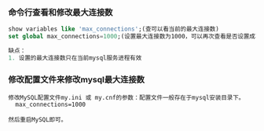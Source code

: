 ### 命令行查看和修改最大连接数

```SQL
show variables like 'max_connections';(查可以看当前的最大连接数)
set global max_connections=1000;(设置最大连接数为1000，可以再次查看是否设置成功)

缺点：
1. 设置的最大连接数只在当前mysql服务进程有效

```

### 修改配置文件来修改mysql最大连接数

```text
修改MySQL配置文件my.ini 或 my.cnf的参数：配置文件一般存在于mysql安装目录下。
  max_connections=1000
  
然后重启MySQL即可。

```

